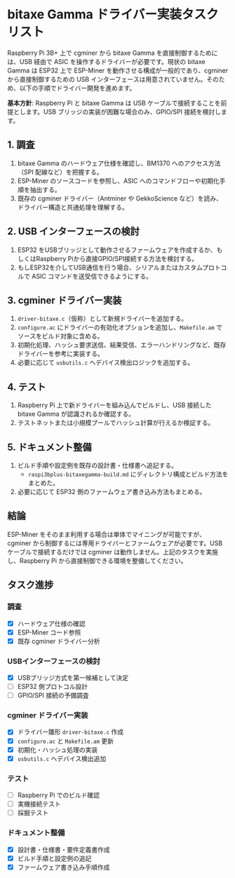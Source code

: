 # bitaxe Gamma ドライバー実装タスクリスト

Raspberry Pi 3B+ 上で cgminer から bitaxe Gamma を直接制御するためには、USB 経由で ASIC を操作するドライバーが必要です。現状の bitaxe Gamma は ESP32 上で ESP-Miner を動作させる構成が一般的であり、cgminer から直接制御するための USB インターフェースは用意されていません。そのため、以下の手順でドライバー開発を進めます。

**基本方針**: Raspberry Pi と bitaxe Gamma は USB ケーブルで接続することを前提とします。USB ブリッジの実装が困難な場合のみ、GPIO/SPI 接続を検討します。

## 1. 調査
1. bitaxe Gamma のハードウェア仕様を確認し、BM1370 へのアクセス方法（SPI 配線など）を把握する。
2. ESP-Miner のソースコードを参照し、ASIC へのコマンドフローや初期化手順を抽出する。
3. 既存の cgminer ドライバー（Antminer や GekkoScience など）を読み、ドライバー構造と共通処理を理解する。

## 2. USB インターフェースの検討
1. ESP32 をUSBブリッジとして動作させるファームウェアを作成するか、もしくはRaspberry Piから直接GPIO/SPI接続する方法を検討する。
2. もしESP32を介してUSB通信を行う場合、シリアルまたはカスタムプロトコルで ASIC コマンドを送受信できるようにする。

## 3. cgminer ドライバー実装
1. `driver-bitaxe.c`（仮称）として新規ドライバーを追加する。
2. `configure.ac` にドライバーの有効化オプションを追加し、`Makefile.am` でソースをビルド対象に含める。
3. 初期化処理、ハッシュ要求送信、結果受信、エラーハンドリングなど、既存ドライバーを参考に実装する。
4. 必要に応じて `usbutils.c` へデバイス検出ロジックを追加する。

## 4. テスト
1. Raspberry Pi 上で新ドライバーを組み込んでビルドし、USB 接続した bitaxe Gamma が認識されるか確認する。
2. テストネットまたは小規模プールでハッシュ計算が行えるか検証する。

## 5. ドキュメント整備
1. ビルド手順や設定例を既存の設計書・仕様書へ追記する。
   - `raspi3bplus-bitaxegamma-build.md` にディレクトリ構成とビルド方法をまとめた。
2. 必要に応じて ESP32 側のファームウェア書き込み方法もまとめる。

## 結論
ESP-Miner をそのまま利用する場合は単体でマイニングが可能ですが、cgminer から制御するには専用ドライバーとファームウェアが必要です。USB ケーブルで接続するだけでは cgminer は動作しません。上記のタスクを実施し、Raspberry Pi から直接制御できる環境を整備してください。

## タスク進捗

### 調査
- [x] ハードウェア仕様の確認
- [x] ESP-Miner コード参照
 - [x] 既存 cgminer ドライバー分析

### USBインターフェースの検討
- [x] USBブリッジ方式を第一候補として決定
- [ ] ESP32 側プロトコル設計
- [ ] GPIO/SPI 接続の予備調査

### cgminer ドライバー実装
- [x] ドライバー雛形 `driver-bitaxe.c` 作成
- [x] `configure.ac` と `Makefile.am` 更新
- [x] 初期化・ハッシュ処理の実装
- [x] `usbutils.c` へデバイス検出追加

### テスト
- [ ] Raspberry Pi でのビルド確認
- [ ] 実機接続テスト
- [ ] 採掘テスト

### ドキュメント整備
- [x] 設計書・仕様書・要件定義書作成
 - [x] ビルド手順と設定例の追記
- [x] ファームウェア書き込み手順作成
